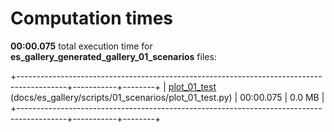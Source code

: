 

# Computation times

**00:00.075** total execution time for **es_gallery_generated_gallery_01_scenarios** files:

+------------------------------------------------------------------------------------------+-----------+--------+
| [plot_01_test](./plot_01_test.md) (docs/es_gallery/scripts/01_scenarios/plot_01_test.py) | 00:00.075 | 0.0 MB |
+------------------------------------------------------------------------------------------+-----------+--------+
